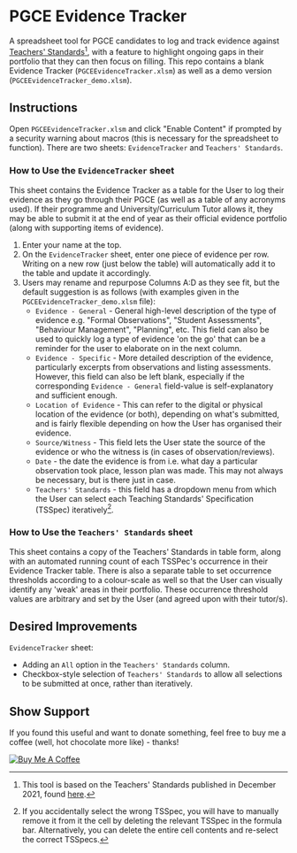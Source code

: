 # PGCE Evidence Tracker

A spreadsheet tool for PGCE candidates to log and track evidence against
[Teachers'
Standards](https://www.gov.uk/government/publications/teachers-standards)[^TSVersion],
with a feature to highlight ongoing gaps in their portfolio that they can then
focus on filling. This repo contains a blank Evidence Tracker
(`PGCEEvidenceTracker.xlsm`) as well as a demo
version (`PGCEEvidenceTracker_demo.xlsm`).

[^TSVersion]: This tool is based on the Teachers' Standards published in
    December 2021, found
    [here](https://assets.publishing.service.gov.uk/government/uploads/system/uploads/attachment_data/file/1040274/Teachers__Standards_Dec_2021.pdf).

## Instructions

Open `PGCEEvidenceTracker.xlsm` and click "Enable Content" if prompted by a
security warning about macros (this is necessary for the spreadsheet to
function). There are two sheets: `EvidenceTracker` and `Teachers' Standards`.

### How to Use the `EvidenceTracker` sheet

This sheet contains the Evidence Tracker as a table for the User to log their
evidence as they go through their PGCE (as well as a table of any acronyms
used). If their programme and University/Curriculum Tutor allows it, they may be
able to submit it at the end of year as their official evidence portfolio (along
with supporting items of evidence).

1. Enter your name at the top.
2. On the `EvidenceTracker` sheet, enter one piece of evidence per row. Writing
   on a new row (just below the table) will automatically add it to the table
   and update it accordingly.
3. Users may rename and repurpose Columns A:D as they see fit, but the default
   suggestion is as follows (with examples given in the
   `PGCEEvidenceTracker_demo.xlsm` file):
    - `Evidence - General` - General high-level description of the type of
      evidence e.g. "Formal Observations", "Student Assessments", "Behaviour
      Management", "Planning", etc. This field can also be used to quickly log a
      type of evidence 'on the go' that can be a reminder for the user to
      elaborate on in the next column.
    - `Evidence - Specific` - More detailed description of the evidence,
      particularly excerpts from observations and listing assessments. However,
      this field can also be left blank, especially if the corresponding
      `Evidence - General` field-value is self-explanatory and sufficient
      enough.
    - `Location of Evidence` - This can refer to the digital or physical
      location of the evidence (or both), depending on what's submitted, and is
      fairly flexible depending on how the User has organised their evidence.
    - `Source/Witness` - This field lets the User state the source of the
      evidence or who the witness is (in cases of observation/reviews).
    - `Date` - the date the evidence is from i.e. what day a particular
      observation took place, lesson plan was made. This may not always be
      necessary, but is there just in case.
    - `Teachers' Standards` - this field has a dropdown menu from which the User
      can select each Teaching Standards' Specification (TSSpec)
      iteratively[^TSSpecCorrections].

[^TSSpecCorrections]: If you accidentally select the wrong TSSpec, you will have
    to manually remove it from it the cell by deleting the relevant TSSpec in
    the formula bar. Alternatively, you can delete the entire cell contents and
    re-select the correct TSSpecs.

### How to Use the `Teachers' Standards` sheet

This sheet contains a copy of the Teachers' Standards in table form, along with
an automated running count of each TSSPec's occurrence in their Evidence Tracker
table. There is also a separate table to set occurrence thresholds according to
a colour-scale as well so that the User can visually identify any 'weak' areas
in their portfolio. These occurrence threshold values are arbitrary and set by
the User (and agreed upon with their tutor/s).

## Desired Improvements

`EvidenceTracker` sheet:

- Adding an `All` option in the `Teachers' Standards` column.
- Checkbox-style selection of `Teachers' Standards` to allow all selections to
  be submitted at once, rather than iteratively.

## Show Support

If you found this useful and want to donate something, feel free to buy me a
coffee (well, hot chocolate more like) - thanks!

<a href="https://www.buymeacoffee.com/Ididyne" target="_blank"> <img
src="https://www.buymeacoffee.com/assets/img/guidelines/download-assets-sm-1.svg"
alt="Buy Me A Coffee" style="height: auto !important;width: auto !important;" >
</a>
